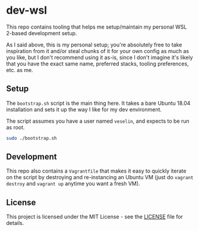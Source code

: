 # dev-wsl

This repo contains tooling that helps me setup/maintain my personal WSL 2-based development setup.

As I said above, this is my personal setup; you're absolutely free to take inspiration from it and/or steal chunks of it for your own config as much as you like, but I don't recommend using it as-is, since I don't imagine it's likely that you have the exact same name, preferred stacks, tooling preferences, etc. as me.

## Setup

The `bootstrap.sh` script is the main thing here. It takes a bare Ubuntu 18.04 installation and sets it up the way I like for my dev environment.

The script assumes you have a user named `veselin`, and expects to be run as root.

```bash
sudo ./bootstrap.sh
```

## Development

This repo also contains a `Vagrantfile` that makes it easy to quickly iterate on the script by destroying and re-instancing an Ubuntu VM (just do `vagrant destroy` and `vagrant up` anytime you want a fresh VM).

## License

This project is licensed under the MIT License - see the [LICENSE](LICENSE)
file for details.
